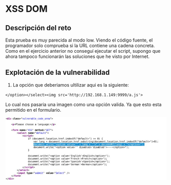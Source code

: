 # XSS DOM

## Descripción del reto

Esta prueba es muy parecida al modo low. Viendo el código fuente, el programador solo comprueba si la URL contiene una cadena concreta. Como en el ejercicio anterior no conseguí ejecutar el script, supongo que ahora tampoco funcionarán las soluciones que he visto por Internet.

## Explotación de la vulnerabilidad

1. La opción que deberiamos ultilizar aqui es la siguiente:


```url
</option></select><img src='http://192.168.1.149:9999/a.js'>
```

Lo cual nos pasaria una imagen como una opción valida. Ya que esto esta permitido en el formulario.

![XSS(DOM)](/img/XSS(DOM)/Captura1Medium.jpg)
